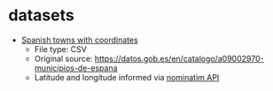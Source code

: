 # datasets

* [Spanish towns with coordinates](spanish_towns_with_coordinates.csv)
    * File type: CSV
    * Original source: https://datos.gob.es/en/catalogo/a09002970-municipios-de-espana
    * Latitude and longitude informed via [nominatim API](https://nominatim.org/release-docs/develop/api/Search/)